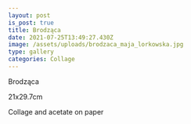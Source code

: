 ```yaml
---
layout: post
is_post: true
title: Brodząca
date: 2021-07-25T13:49:27.430Z
image: /assets/uploads/brodzaca_maja_lorkowska.jpg
type: gallery
categories: Collage
---
```

Brodząca

21x29.7cm

Collage and acetate on paper